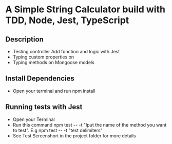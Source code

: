 # A Simple String Calculator build with TDD, Node, Jest, TypeScript

## Description
* Testing controller Add function and logic  with Jest
* Typing  custom properties on 
* Typing methods on Mongoose models

## Install Dependencies
* Open your terminal and run npm install 

## Running tests with Jest
* Open your Terminal
* Run this command npm test -- -t "Iput the name of the method you want to test". E.g npm test -- -t "test delimiters"
* See Test Screenshort in the project folder for more details


